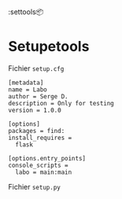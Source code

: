 :settools:package:

# Setupetools

Fichier `setup.cfg`

<!---->

    [metadata]
    name = Labo
    author = Serge D.
    description = Only for testing
    version = 1.0.0

    [options]
    packages = find:
    install_requires = 
      flask

    [options.entry_points]
    console_scripts = 
      labo = main:main
      
      
Fichier `setup.py`
